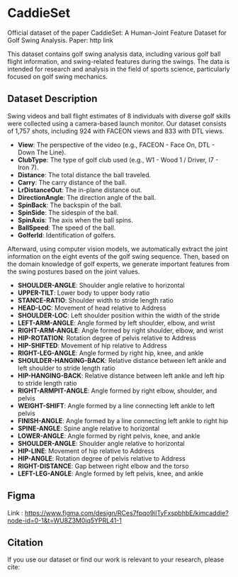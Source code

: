 # CaddieSet

Official dataset of the paper CaddieSet: A Human-Joint Feature Dataset for Golf Swing Analysis. Paper: http link

This dataset contains golf swing analysis data, including various golf ball flight information, and swing-related features during the swings. The data is intended for research and analysis in the field of sports science, particularly focused on golf swing mechanics.

## Dataset Description

Swing videos and ball flight estimates of 8 individuals with diverse golf skills were collected using a camera-based launch monitor.
Our dataset consists of 1,757 shots, including 924 with FACEON views and 833 with DTL views.

- **View**: The perspective of the video (e.g., FACEON - Face On, DTL - Down The Line).
- **ClubType**: The type of golf club used (e.g., W1 - Wood 1 / Driver, I7 - Iron 7).
- **Distance**: The total distance the ball traveled.
- **Carry**: The carry distance of the ball.
- **LrDistanceOut**: The in-plane distance out.
- **DirectionAngle**: The direction angle of the ball.
- **SpinBack**: The backspin of the ball.
- **SpinSide**: The sidespin of the ball.
- **SpinAxis**: The axis when the ball spins.
- **BallSpeed**: The speed of the ball.
- **GolferId**: Identification of golfers.

Afterward, using computer vision models, we automatically extract the joint information on the eight events of the golf swing sequence. Then, based on the domain knowledge of golf experts, we generate important features from the swing postures based on the joint values.

- **SHOULDER-ANGLE**: Shoulder angle relative to horizontal
- **UPPER-TILT**: Lower body to upper body ratio
- **STANCE-RATIO**: Shoulder width to stride length ratio
- **HEAD-LOC**: Movement of head relative to Address
- **SHOULDER-LOC**: Left shoulder position within the width of the stride
- **LEFT-ARM-ANGLE**: Angle formed by left shoulder, elbow, and wrist
- **RIGHT-ARM-ANGLE**: Angle formed by right shoulder, elbow, and wrist
- **HIP-ROTATION**: Rotation degree of pelvis relative to Address
- **HIP-SHIFTED**: Movement of hip relative to Address
- **RIGHT-LEG-ANGLE**: Angle formed by right hip, knee, and ankle
- **SHOULDER-HANGING-BACK**: Relative distance between left ankle and left shoulder to stride length ratio
- **HIP-HANGING-BACK**: Relative distance between left ankle and left hip to stride length ratio
- **RIGHT-ARMPIT-ANGLE**: Angle formed by right elbow, shoulder, and pelvis
- **WEIGHT-SHIFT**: Angle formed by a line connecting left ankle to left pelvis
- **FINISH-ANGLE**: Angle formed by a line connecting left ankle to right hip
- **SPINE-ANGLE**: Spine angle relative to horizontal
- **LOWER-ANGLE**: Angle formed by right pelvis, knee, and ankle
- **SHOULDER-ANGLE**: Shoulder angle relative to horizontal
- **HIP-LINE**: Movement of hip relative to Address
- **HIP-ANGLE**: Rotation degree of pelvis relative to Address
- **RIGHT-DISTANCE**: Gap between right elbow and the torso
- **LEFT-LEG-ANGLE**: Angle formed by left pelvis, knee, and ankle

## Figma
Link : https://www.figma.com/design/RCes7fpqo9ilTyFxspbhbE/kimcaddie?node-id=0-1&t=WU8Z3M0iq5YPRL41-1

## Citation

If you use our dataset or find our work is relevant to your research, please cite:

